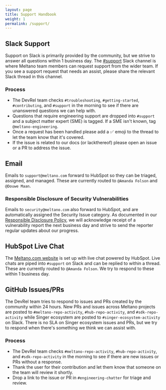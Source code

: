 ```yaml
---
layout: page
title: Support Handbook
weight: 1
permalink: /support/
---
```


## Slack Support

Support on Slack is primarily provided by the community, but we strive to answer all questions within 1 business day. The [#support](https://meltano.slack.com/archives/C029CUM7ATD) Slack channel is where Meltano team members can request support from the wider team. If you see a support request that needs an assist, please share the relevant Slack thread in this channel.

### Process

- The DevRel team checks `#troubleshooting`, `#getting-started`, `#contributing`, and `#support` in the morning to see if there are unanswered questions we can help with.
- Questions that require engineering support are dropped into `#support` and a subject matter expert (SME) is tagged. If a SME isn't known, tag `@meltano-engineering`.
- Once a request has been handled please add a ✅ emoji to the thread to let the team know that it's covered.
- If the issue is related to our docs (or lackthereof) please open an issue or a PR to address the issue.

## Email

Emails to `support@meltano.com` forward to HubSpot so they can be triaged, assigned, and managed. These are currently routed to `@Amanda Folson` and `@Douwe Maan`.

### Responsible Disclosure of Security Vulnerabilities

Emails to `security@meltano.com` also forward to HubSpot, and are automatically assigned the Security Issue category.
As documented in our [Responsible Disclosure Policy](https://meltano.com/docs/responsible-disclosure.html), we will acknowledge receipt of a vulnerability report the next business day and strive to send the reporter regular updates about our progress.

## HubSpot Live Chat

The [Meltano.com website](https://www.meltano.com) is set up with live chat powered by HubSpot. Live chats are piped into `#support` on Slack and can be replied to within a thread. These are currently routed to `@Amanda Folson`. We try to respond to these within 1 business day.

## GitHub Issues/PRs

The DevRel team tries to respond to issues and PRs created by the community within 24 hours. New PRs and issues across Meltano projects are posted to `#meltano-repo-activity`, `#hub-repo-activity`, and `#sdk-repo-activity` while Singer ecosystem are posted to `#singer-ecosystem-activity` on Slack. There is no SLA on Singer ecosystem issues and PRs, but we try to respond when there's something we think we can assist with.

### Process

- The DevRel team checks `#meltano-repo-activity`, `#hub-repo-activity`, and `#sdk-repo-activity` in the morning to see if there are new issues or PRs without a response.
- Thank the user for their contribution and let them know that someone on the team will review it shortly.
- Drop a link to the issue or PR in `#engineering-chatter` for triage and review.
